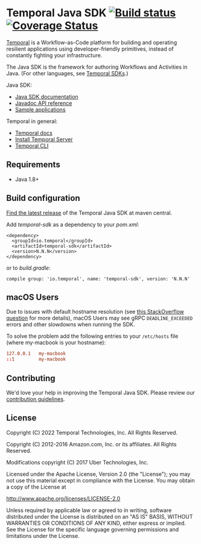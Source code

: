 # Temporal Java SDK  [![Build status](https://badge.buildkite.com/663f6d1be81be6700c28c242b35905f20b68c4fda7b2c7c4e3.svg?branch=master)](https://buildkite.com/temporal/java-sdk-public) [![Coverage Status](https://coveralls.io/repos/github/temporalio/sdk-java/badge.svg?branch=master)](https://coveralls.io/github/temporalio/sdk-java?branch=master)

[Temporal](https://github.com/temporalio/temporal) is a Workflow-as-Code platform for building and operating
resilient applications using developer-friendly primitives, instead of constantly fighting your infrastructure.

The Java SDK is the framework for authoring Workflows and Activities in Java. (For other languages, see [Temporal SDKs](https://docs.temporal.io/application-development).)

Java SDK:

- [Java SDK documentation](https://docs.temporal.io/docs/java/introduction)
- [Javadoc API reference](https://www.javadoc.io/doc/io.temporal/temporal-sdk/latest/index.html)
- [Sample applications](https://github.com/temporalio/samples-java#samples-directory)

Temporal in general:

- [Temporal docs](https://docs.temporal.io/)
- [Install Temporal Server](https://docs.temporal.io/docs/server/quick-install)
- [Temporal CLI](https://docs.temporal.io/docs/devtools/tctl/)

## Requirements

- Java 1.8+

## Build configuration

[Find the latest release](https://search.maven.org/artifact/io.temporal/temporal-sdk) of the Temporal Java SDK at maven central.

Add *temporal-sdk* as a dependency to your *pom.xml*:

    <dependency>
      <groupId>io.temporal</groupId>
      <artifactId>temporal-sdk</artifactId>
      <version>N.N.N</version>
    </dependency>

or to *build.gradle*:

    compile group: 'io.temporal', name: 'temporal-sdk', version: 'N.N.N'

## macOS Users

Due to issues with default hostname resolution
(see [this StackOverflow question](https://stackoverflow.com/questions/33289695/inetaddress-getlocalhost-slow-to-run-30-seconds) for more details),
macOS Users may see gRPC `DEADLINE_EXCEEDED` errors and other slowdowns when running the SDK.

To solve the problem add the following entries to your `/etc/hosts` file (where my-macbook is your hostname):

```conf
127.0.0.1   my-macbook
::1         my-macbook
```

## Contributing

We'd love your help in improving the Temporal Java SDK. Please review our [contribution guidelines](CONTRIBUTING.md).

## License

Copyright (C) 2022 Temporal Technologies, Inc. All Rights Reserved.

Copyright (C) 2012-2016 Amazon.com, Inc. or its affiliates. All Rights Reserved.

Modifications copyright (C) 2017 Uber Technologies, Inc.

Licensed under the Apache License, Version 2.0 (the "License");
you may not use this material except in compliance with the License.
You may obtain a copy of the License at

  http://www.apache.org/licenses/LICENSE-2.0

Unless required by applicable law or agreed to in writing, software
distributed under the License is distributed on an "AS IS" BASIS,
WITHOUT WARRANTIES OR CONDITIONS OF ANY KIND, either express or implied.
See the License for the specific language governing permissions and
limitations under the License.